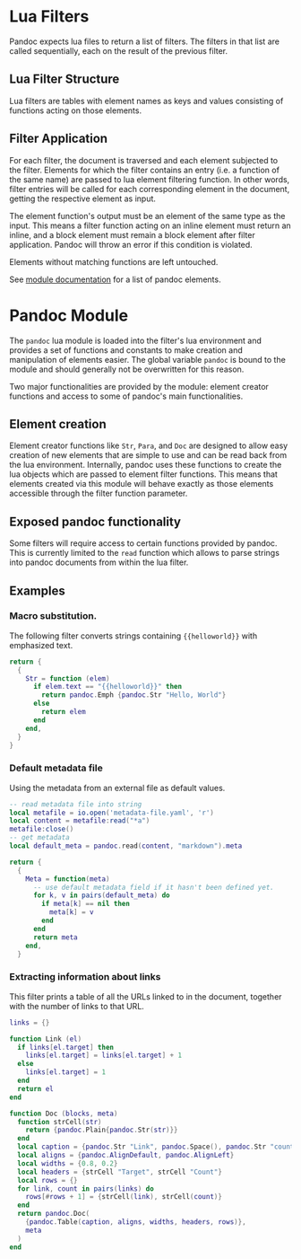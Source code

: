 Lua Filters
===========

Pandoc expects lua files to return a list of filters. The filters in that list
are called sequentially, each on the result of the previous filter.

Lua Filter Structure
--------------------

Lua filters are tables with element names as keys and values consisting
of functions acting on those elements.

Filter Application
------------------

For each filter, the document is traversed and each element subjected to
the filter. Elements for which the filter contains an entry (i.e. a
function of the same name) are passed to lua element filtering function.
In other words, filter entries will be called for each corresponding
element in the document, getting the respective element as input.

The element function's output must be an element of the same type as the
input. This means a filter function acting on an inline element must
return an inline, and a block element must remain a block element after
filter application. Pandoc will throw an error if this condition is
violated.

Elements without matching functions are left untouched.

See [module documentation](pandoc-module.html) for a list of pandoc
elements.


Pandoc Module
=============

The `pandoc` lua module is loaded into the filter's lua environment and
provides a set of functions and constants to make creation and
manipulation of elements easier. The global variable `pandoc` is bound
to the module and should generally not be overwritten for this reason.

Two major functionalities are provided by the module: element creator
functions and access to some of pandoc's main functionalities.

Element creation
----------------

Element creator functions like `Str`, `Para`, and `Doc` are designed to
allow easy creation of new elements that are simple to use and can be
read back from the lua environment. Internally, pandoc uses these
functions to create the lua objects which are passed to element filter
functions. This means that elements created via this module will behave
exactly as those elements accessible through the filter function parameter.

Exposed pandoc functionality
----------------------------

Some filters will require access to certain functions provided by
pandoc. This is currently limited to the `read` function which allows to
parse strings into pandoc documents from within the lua filter.


Examples
--------

### Macro substitution.

The following filter converts strings containing `{{helloworld}}` with
emphasized text.

``` lua
return {
  {
    Str = function (elem)
      if elem.text == "{{helloworld}}" then
        return pandoc.Emph {pandoc.Str "Hello, World"}
      else
        return elem
      end
    end,
  }
}
```

### Default metadata file

Using the metadata from an external file as default values.

``` lua
-- read metadata file into string
local metafile = io.open('metadata-file.yaml', 'r')
local content = metafile:read("*a")
metafile:close()
-- get metadata
local default_meta = pandoc.read(content, "markdown").meta

return {
  {
    Meta = function(meta)
      -- use default metadata field if it hasn't been defined yet.
      for k, v in pairs(default_meta) do
        if meta[k] == nil then
          meta[k] = v
        end
      end
      return meta
    end,
  }
```

### Extracting information about links

This filter prints a table of all the URLs linked to
in the document, together with the number of links to
that URL.

```lua
links = {}

function Link (el)
  if links[el.target] then
    links[el.target] = links[el.target] + 1
  else
    links[el.target] = 1
  end
  return el
end

function Doc (blocks, meta)
  function strCell(str)
    return {pandoc.Plain{pandoc.Str(str)}}
  end
  local caption = {pandoc.Str "Link", pandoc.Space(), pandoc.Str "count"}
  local aligns = {pandoc.AlignDefault, pandoc.AlignLeft}
  local widths = {0.8, 0.2}
  local headers = {strCell "Target", strCell "Count"}
  local rows = {}
  for link, count in pairs(links) do
    rows[#rows + 1] = {strCell(link), strCell(count)}
  end
  return pandoc.Doc(
    {pandoc.Table(caption, aligns, widths, headers, rows)},
    meta
  )
end
```
